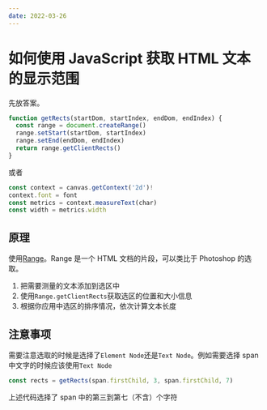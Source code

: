 ```yaml
---
date: 2022-03-26
---
```


# 如何使用 JavaScript 获取 HTML 文本的显示范围

先放答案。

```js
function getRects(startDom, startIndex, endDom, endIndex) {
  const range = document.createRange()
  range.setStart(startDom, startIndex)
  range.setEnd(endDom, endIndex)
  return range.getClientRects()
}
```

或者

```js
const context = canvas.getContext('2d')!
context.font = font
const metrics = context.measureText(char)
const width = metrics.width
```

## 原理

使用[Range](https://developer.mozilla.org/en-US/docs/Web/API/Range)。Range 是一个 HTML 文档的片段，可以类比于 Photoshop 的选取。

1. 把需要测量的文本添加到选区中
2. 使用`Range.getClientRects`获取选区的位置和大小信息
3. 根据你应用中选区的排序情况，依次计算文本长度

## 注意事项

需要注意选取的时候是选择了`Element Node`还是`Text Node`。例如需要选择 span 中文字的时候应该使用`Text Node`

```js
const rects = getRects(span.firstChild, 3, span.firstChild, 7)
```

上述代码选择了 span 中的第三到第七（不含）个字符
